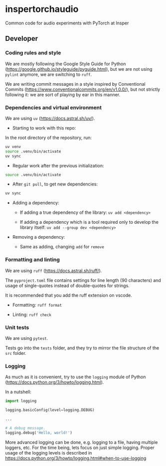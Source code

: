 # inspertorchaudio

Common code for audio experiments with PyTorch at Insper

## Developer

### Coding rules and style

We are mostly following the Google Style Guide for Python (<https://google.github.io/styleguide/pyguide.html>), but we are not using `pylint` anymore, we are switching to `ruff`.

We are writing commit messages in a style inspired by Conventional Commits (<https://www.conventionalcommits.org/en/v1.0.0/>), but not strictly following it: we are sort of playing by ear in this manner.

### Dependencies and virtual environment

We are using `uv` (<https://docs.astral.sh/uv/>).

- Starting to work with this repo:

In the root directory of the repository, run:

```bash
uv venv
source .venv/bin/activate
uv sync
```

- Regular work after the previous initialization:

```bash
source .venv/bin/activate
```

- After `git pull`, to get new dependencies:

```bash
uv sync
```

- Adding a dependency:

  - If adding a true dependency of the library: `uv add <dependency>`

  - If adding a dependency which is a tool required only to develop the library itself: `uv add --group dev <dependency>`

- Removing a dependency:

  - Same as adding, changing `add` for `remove`

### Formatting and linting

We are using `ruff` (<https://docs.astral.sh/ruff/>).

The `pyproject.toml` file contains settings for line length (90 characters) and usage of single-quotes instead of double-quotes for strings.

It is recommended that you add the ruff extension on vscode.

- Formatting: `ruff format`

- Linting: `ruff check`

### Unit tests

We are using `pytest`.

Tests go into the `tests` folder, and they try to mirror the file structure of the `src` folder.

### Logging

As much as it is convenient, try to use the `logging` module of Python (<https://docs.python.org/3/howto/logging.html>).

In a nutshell:

```Python
import logging

logging.basicConfig(level=logging.DEBUG)

...

# A debug message.
logging.debug('Hello, world!')

```

More advanced logging can be done, e.g. logging to a file, having multiple loggers, etc. For the time being, lets focus on just simple logging. Proper usage of the logging levels is described in <https://docs.python.org/3/howto/logging.html#when-to-use-logging>
